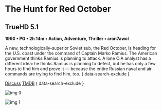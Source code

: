 # The Hunt for Red October

## TrueHD 5.1

**1990 • PG • 2h 14m • Action, Adventure, Thriller • aron7awol**

A new, technologically-superior Soviet sub, the Red October, is heading for the U.S. coast under the command of Captain Marko Ramius. The American government thinks Ramius is planning to attack. A lone CIA analyst has a different idea: he thinks Ramius is planning to defect, but he has only a few hours to find him and prove it — because the entire Russian naval and air commands are trying to find him, too.
{ data-search-exclude }

[Discuss](https://www.avsforum.com/threads/bass-eq-for-filtered-movies.2995212/post-56732998)  [TMDB](https://www.themoviedb.org/movie/1669)
{ data-search-exclude }

![img 0](https://fanart.tv/fanart/movies/1669/moviethumb/the-hunt-for-red-october-54fddb59ec38d.jpg)

![img 1](https://i.imgur.com/cTD4WIc.png)

